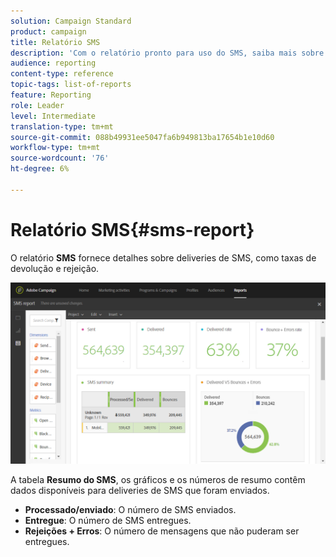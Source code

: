 ```yaml
---
solution: Campaign Standard
product: campaign
title: Relatório SMS
description: 'Com o relatório pronto para uso do SMS, saiba mais sobre o sucesso dos deliveries de SMS. '
audience: reporting
content-type: reference
topic-tags: list-of-reports
feature: Reporting
role: Leader
level: Intermediate
translation-type: tm+mt
source-git-commit: 088b49931ee5047fa6b949813ba17654b1e10d60
workflow-type: tm+mt
source-wordcount: '76'
ht-degree: 6%

---
```



# Relatório SMS{#sms-report}

O relatório **SMS** fornece detalhes sobre deliveries de SMS, como taxas de devolução e rejeição.

![](assets/dynamic_report_sms.png)

A tabela **Resumo do SMS**, os gráficos e os números de resumo contêm dados disponíveis para deliveries de SMS que foram enviados.

* **Processado/enviado**: O número de SMS enviados.
* **Entregue**: O número de SMS entregues.
* **Rejeições + Erros**: O número de mensagens que não puderam ser entregues.

